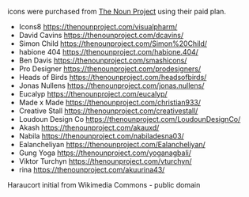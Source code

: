 
icons were purchased from [The Noun Project](https://thenounproject.com) using their paid plan.

- Icons8 https://thenounproject.com/visualpharm/
- David Cavins https://thenounproject.com/dcavins/
- Simon Child https://thenounproject.com/Simon%20Child/
- habione 404 https://thenounproject.com/habione.404/
- Ben Davis https://thenounproject.com/smashicons/
- Pro Designer https://thenounproject.com/prodesigners/
- Heads of Birds https://thenounproject.com/headsofbirds/
- Jonas Nullens https://thenounproject.com/jonas.nullens/
- Eucalyp https://thenounproject.com/eucalyp/
- Made x Made https://thenounproject.com/christian933/
- Creative Stall https://thenounproject.com/creativestall/
- Loudoun Design Co https://thenounproject.com/LoudounDesignCo/
- Akash https://thenounproject.com/akauxd/
- Nabila https://thenounproject.com/nabiladesna03/
- Ealancheliyan https://thenounproject.com/Ealancheliyan/
- Gung Yoga https://thenounproject.com/yoganagbali/
- Viktor Turchyn https://thenounproject.com/vturchyn/
- rina https://thenounproject.com/akuurina43/

Haraucort initial from Wikimedia Commons - public domain